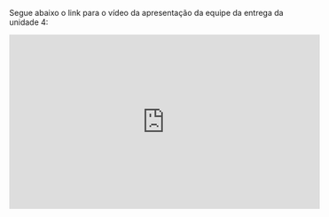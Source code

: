 Segue abaixo o link para o vídeo da apresentação da equipe da entrega da unidade 4:

<iframe width="560" height="315" src="https://youtu.be/2D40sgce_tI" title="YouTube video player" frameborder="0" allow="accelerometer; autoplay; clipboard-write; encrypted-media; gyroscope; picture-in-picture; web-share" allowfullscreen></iframe>
